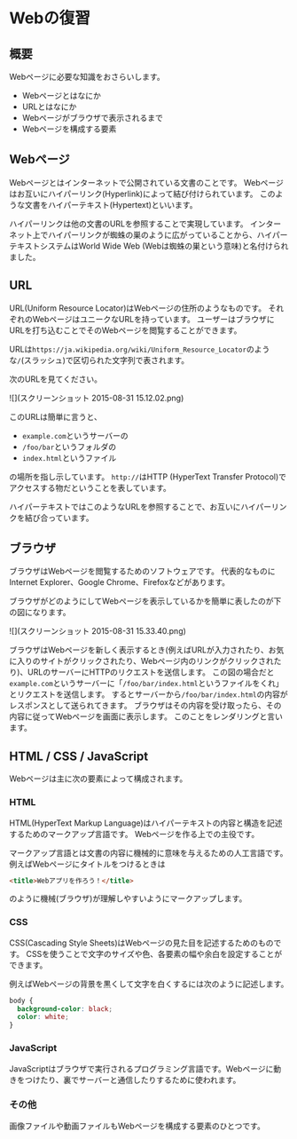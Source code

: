 Webの復習
=========

## 概要
Webページに必要な知識をおさらいします。

* Webページとはなにか
* URLとはなにか
* Webページがブラウザで表示されるまで
* Webページを構成する要素

## Webページ
Webページとはインターネットで公開されている文書のことです。
Webページはお互いにハイパーリンク(Hyperlink)によって結び付けられています。
このような文書をハイパーテキスト(Hypertext)といいます。

ハイパーリンクは他の文書のURLを参照することで実現しています。
インターネット上でハイパーリンクが蜘蛛の巣のように広がっていることから、ハイパーテキストシステムはWorld Wide Web (Webは蜘蛛の巣という意味)と名付けられました。

## URL
URL(Uniform Resource Locator)はWebページの住所のようなものです。
それぞれのWebページはユニークなURLを持っています。
ユーザーはブラウザにURLを打ち込むことでそのWebページを閲覧することができます。

URLは`https://ja.wikipedia.org/wiki/Uniform_Resource_Locator`のような`/`(スラッシュ)で区切られた文字列で表されます。

次のURLを見てください。

![](スクリーンショット 2015-08-31 15.12.02.png)

このURLは簡単に言うと、

* `example.com`というサーバーの
* `/foo/bar`というフォルダの
* `index.html`というファイル

の場所を指し示しています。
`http://`はHTTP (HyperText Transfer Protocol)でアクセスする物だということを表しています。

ハイパーテキストではこのようなURLを参照することで、お互いにハイパーリンクを結び合っています。

## ブラウザ
ブラウザはWebページを閲覧するためのソフトウェアです。
代表的なものにInternet Explorer、Google Chrome、Firefoxなどがあります。

ブラウザがどのようにしてWebページを表示しているかを簡単に表したのが下の図になります。

![](スクリーンショット 2015-08-31 15.33.40.png)

ブラウザはWebページを新しく表示するとき(例えばURLが入力されたり、お気に入りのサイトがクリックされたり、Webページ内のリンクがクリックされたり)、URLのサーバーにHTTPのリクエストを送信します。
この図の場合だと`example.com`というサーバーに「`/foo/bar/index.html`というファイルをくれ」とリクエストを送信します。
するとサーバーから`/foo/bar/index.html`の内容がレスポンスとして送られてきます。
ブラウザはその内容を受け取ったら、その内容に従ってWebページを画面に表示します。
このことをレンダリングと言います。

## HTML / CSS / JavaScript
Webページは主に次の要素によって構成されます。

### HTML
HTML(HyperText Markup Language)はハイパーテキストの内容と構造を記述するためのマークアップ言語です。
Webページを作る上での主役です。

マークアップ言語とは文書の内容に機械的に意味を与えるための人工言語です。
例えばWebページにタイトルをつけるときは

```html
<title>Webアプリを作ろう！</title>
```

のように機械(ブラウザ)が理解しやすいようにマークアップします。

### CSS
CSS(Cascading Style Sheets)はWebページの見た目を記述するためのものです。
CSSを使うことで文字のサイズや色、各要素の幅や余白を設定することができます。

例えばWebページの背景を黒くして文字を白くするには次のように記述します。

```css
body {
  background-color: black;
  color: white;
}
```

### JavaScript
JavaScriptはブラウザで実行されるプログラミング言語です。Webページに動きをつけたり、裏でサーバーと通信したりするために使われます。

### その他
画像ファイルや動画ファイルもWebページを構成する要素のひとつです。